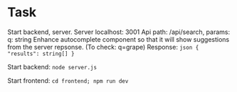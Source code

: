 # Task
Start backend, server.
Server localhost: 3001
Api path: /api/search, params: q: string
Enhance autocomplete component so that it will show suggestions from the server repsonse. (To check: q=grape)
Response: `json { "results": string[] }`

Start backend: `node server.js`

Start frontend: `cd frontend; npm run dev`
